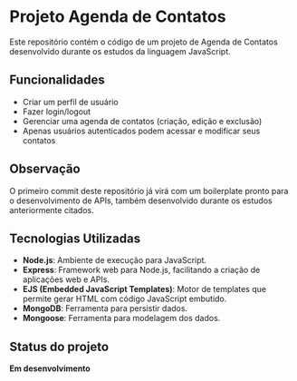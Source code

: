 # Projeto Agenda de Contatos

Este repositório contém o código de um projeto de Agenda de Contatos desenvolvido durante os estudos da linguagem JavaScript.

## Funcionalidades

- Criar um perfil de usuário  
- Fazer login/logout  
- Gerenciar uma agenda de contatos (criação, edição e exclusão)  
- Apenas usuários autenticados podem acessar e modificar seus contatos  

## Observação

O primeiro commit deste repositório já virá com um boilerplate pronto para o desenvolvimento de APIs, também desenvolvido durante os estudos anteriormente citados.

## Tecnologias Utilizadas

- **Node.js**: Ambiente de execução para JavaScript.
- **Express**: Framework web para Node.js, facilitando a criação de aplicações web e APIs.
- **EJS (Embedded JavaScript Templates)**: Motor de templates que permite gerar HTML com código JavaScript embutido.
- **MongoDB**: Ferramenta para persistir dados.
- **Mongoose**: Ferramenta para modelagem dos dados.

## Status do projeto

**Em desenvolvimento**